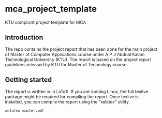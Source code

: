 # mca_project_template
KTU compliant project template for MCA

## Introduction

The repo contains the project report that has been done for the main project
of Master of Computer Applications course under A P J Abdual Kalam Technological
University (KTU). The report is based on the project report guidelines released
by KTU for Master of Technology course.

## Getting started

The report is written in in LaTeX. If you are running Linux, the full texlive
package might be required for compiling the report. Once texlive is installed,
you can compile the report using the "xelatex" utility.

    xelatex master.pdf
